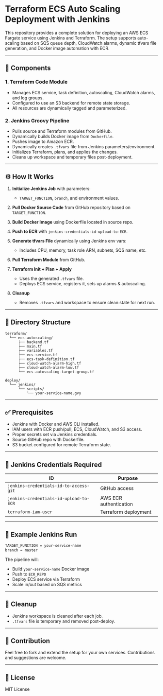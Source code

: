 # Terraform ECS Auto Scaling Deployment with Jenkins

This repository provides a complete solution for deploying an AWS ECS Fargate service using Jenkins and Terraform. The setup supports auto-scaling based on SQS queue depth, CloudWatch alarms, dynamic tfvars file generation, and Docker image automation with ECR.

---

## 🧱 Components

### 1. **Terraform Code Module**
- Manages ECS service, task definition, autoscaling, CloudWatch alarms, and log groups.
- Configured to use an S3 backend for remote state storage.
- All resources are dynamically tagged and parameterized.

### 2. **Jenkins Groovy Pipeline**
- Pulls source and Terraform modules from GitHub.
- Dynamically builds Docker image from `Dockerfile`.
- Pushes image to Amazon ECR.
- Dynamically creates `.tfvars` file from Jenkins parameters/environment.
- Initializes Terraform, plans, and applies the changes.
- Cleans up workspace and temporary files post-deployment.

---

## ⚙️ How It Works

1. **Initialize Jenkins Job** with parameters:
   - `TARGET_FUNCTION`, `branch`, and environment values.

2. **Pull Docker Source Code** from GitHub repository based on `TARGET_FUNCTION`.

3. **Build Docker Image** using Dockerfile located in source repo.

4. **Push to ECR** with `jenkins-credentials-id-upload-to-ECR`.

5. **Generate tfvars File** dynamically using Jenkins env vars:
   - Includes CPU, memory, task role ARN, subnets, SQS name, etc.

6. **Pull Terraform Module** from GitHub.

7. **Terraform Init + Plan + Apply**
   - Uses the generated `.tfvars` file.
   - Deploys ECS service, registers it, sets up alarms & autoscaling.

8. **Cleanup**
   - Removes `.tfvars` and workspace to ensure clean state for next run.

---

## 📂 Directory Structure

```
terraform/
  └── ecs-autoscaling/
      ├── backend.tf
      ├── main.tf
      ├── variables.tf
      ├── ecs-service.tf
      ├── ecs-task-definition.tf
      ├── cloud-watch-alarm-high.tf
      ├── cloud-watch-alarm-low.tf
      └── ecs-autoscaling-target-group.tf

deploy/
  └── jenkins/
      └── scripts/
          └── your-service-name.gvy
```

---

## ✅ Prerequisites

- Jenkins with Docker and AWS CLI installed.
- IAM users with ECR push/pull, ECS, CloudWatch, and S3 access.
- Proper secrets set via Jenkins credentials.
- Source GitHub repo with Dockerfile.
- S3 bucket configured for remote Terraform state.

---

## 🔐 Jenkins Credentials Required

| ID                          | Purpose                    |
|----------------------------|----------------------------|
| `jenkins-credentials-id-to-access-git` | GitHub access           |
| `jenkins-credentials-id-upload-to-ECR` | AWS ECR authentication  |
| `terraform-iam-user`       | Terraform deployment       |

---

## 🚀 Example Jenkins Run

```bash
TARGET_FUNCTION = your-service-name
branch = master
```

The pipeline will:
- Build `your-service-name` Docker image
- Push to `ECR_REPO`
- Deploy ECS service via Terraform
- Scale in/out based on SQS metrics

---

## 🧹 Cleanup

- Jenkins workspace is cleaned after each job.
- `.tfvars` file is temporary and removed post-deploy.

---

## 🤝 Contribution

Feel free to fork and extend the setup for your own services. Contributions and suggestions are welcome.

---

## 📄 License

MIT License
